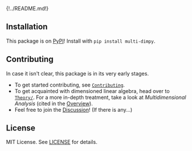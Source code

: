 {!../README.md!}

## Installation

This package is on [PyPI](https://pypi.org/project/multi-dimpy/)!
Install with `pip install multi-dimpy`.

## Contributing

In case it isn't clear, this package is in its very early stages.

- To get started contributing, see [`Contributing`](CONTRIBUTING.md).
- To get acquainted with dimensioned linear algebra, head over to [`Theory/`](theory/README.md).
For a more in-depth treatment, take a look at *Multidimensional Analysis* (cited in the [Overview](#overview)).
- Feel free to join the [Discussion](https://github.com/schilln/multi-dimpy/discussions)! (If there is any...)

## License

MIT License.
See [LICENSE](https://github.com/schilln/multi-dimpy/blob/main/LICENSE) for details.
